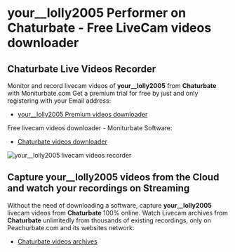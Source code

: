 # your__lolly2005 Performer on Chaturbate - Free LiveCam videos downloader

## Chaturbate Live Videos Recorder

Monitor and record livecam videos of **your__lolly2005** from **Chaturbate** with Moniturbate.com
Get a premium trial for free by just and only registering with your Email address:
* [your__lolly2005 Premium videos downloader](https://moniturbate.com/request-demo-licence-key.html)

Free livecam videos downloader - Moniturbate Software:
* [Chaturbate videos downloader](https://moniturbate.com/moniturbate-download-software.html)

![your__lolly2005 livecam videos recorder](https://peachurnet.com/templates/moniturbate-software.png)


## Capture your__lolly2005 videos from the Cloud and watch your recordings on Streaming

Without the need of downloading a software, capture **your__lolly2005** livecam videos from **Chaturbate** 100% online.
Watch Livecam archives from **Chaturbate** unlimitedly from thousands of existing recordings, only on Peachurbate.com and its websites network:
* [Chaturbate videos archives](https://peachurnet.com/)